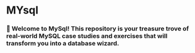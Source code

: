 # MYsql

### 🚀 Welcome to MySql! This repository is your treasure trove of real-world MySQL case studies and exercises that will transform you into a database wizard.
